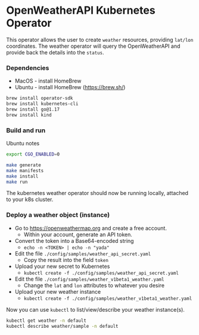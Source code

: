 # OpenWeatherAPI Kubernetes Operator

This operator allows the user to create `weather` resources, 
providing `lat/lon` coordinates. The weather operator will query
the OpenWeatherAPI and provide back the details into the `status`.

### Dependencies

- MacOS - install HomeBrew
- Ubuntu - install HomeBrew (https://brew.sh/)

```bash
brew install operator-sdk
brew install kubernetes-cli
brew install go@1.17
brew install kind
```

### Build and run

Ubuntu notes

```bash
export CGO_ENABLED=0 
```

```bash
make generate
make manifests
make install
make run
```

The kubernetes weather operator should now be running locally, 
attached to your k8s cluster.

### Deploy a weather object (instance)

- Go to https://openweathermap.org and create a free account.
  - Within your account, generate an API token.
- Convert the token into a Base64-encoded string
  - `echo -n <TOKEN> | echo -n "yada"`
- Edit the file `./config/samples/weather_api_secret.yaml`
  - Copy the result into the field `token`
- Upload your new secret to Kubernetes
  - `kubectl create -f ./config/samples/weather_api_secret.yaml`
- Edit the file `./config/samples/weather_v1beta1_weather.yaml`
  - Change the `lat` and `lon` attributes to whatever you desire
- Upload your new weather instance
  - `kubectl create -f ./config/samples/weather_v1beta1_weather.yaml`

Now you can use `kubectl` to list/view/describe your weather instance(s).

```bash
kubectl get weather -n default
kubectl describe weather/sample -n default
``` 

